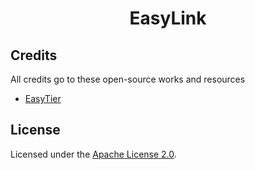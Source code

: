 <h1 align="center">
  EasyLink
</h1>

## Credits

All credits go to these open-source works and resources

- [EasyTier](https://github.com/EasyTier/EasyTier)

## License

Licensed under the [Apache License 2.0](https://github.com/EasyTier/EasyLink/LICENSE.md).
